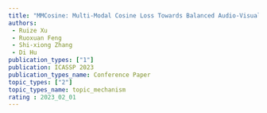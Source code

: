 ```yaml
---  
title: "MMCosine: Multi-Modal Cosine Loss Towards Balanced Audio-Visual Fine-Grained Learning"  
authors:  
 - Ruize Xu
 - Ruoxuan Feng  
 - Shi-xiong Zhang 
 - Di Hu
publication_types: ["1"]  
publication: ICASSP 2023
publication_types_name: Conference Paper  
topic_types: ["2"]
topic_types_name: topic_mechanism
rating : 2023_02_01
---  
```

